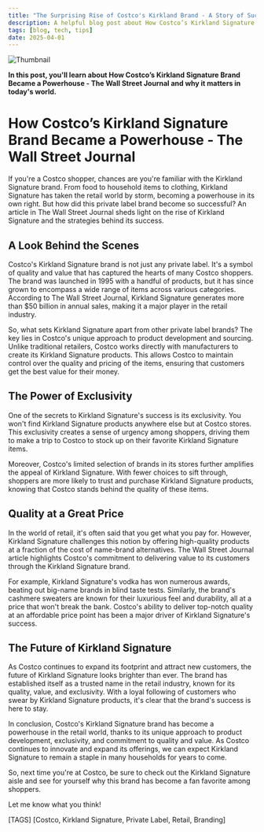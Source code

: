 ```yaml
---
title: "The Surprising Rise of Costco's Kirkland Brand - A Story of Success"
description: A helpful blog post about How Costco’s Kirkland Signature Brand Became a Powerhouse - The Wall Street Journal
tags: [blog, tech, tips]
date: 2025-04-01
---
```


![Thumbnail](https://oaidalleapiprodscus.blob.core.windows.net/private/org-B8Uwqa0SS60raCobmQHn96R5/user-V1V0E1n8qLYsxie27FTkjZHa/img-SrfnOE8dMzBMdGNZT8PAbpOt.png?st=2025-04-01T04%3A22%3A33Z&se=2025-04-01T06%3A22%3A33Z&sp=r&sv=2024-08-04&sr=b&rscd=inline&rsct=image/png&skoid=d505667d-d6c1-4a0a-bac7-5c84a87759f8&sktid=a48cca56-e6da-484e-a814-9c849652bcb3&skt=2025-04-01T02%3A34%3A22Z&ske=2025-04-02T02%3A34%3A22Z&sks=b&skv=2024-08-04&sig=e6kYGiqzekXeKDckmMU7XdTCb9zoTdX7KaeOsTXgWsA%3D)

**In this post, you'll learn about How Costco’s Kirkland Signature Brand Became a Powerhouse - The Wall Street Journal and why it matters in today's world.**

# How Costco’s Kirkland Signature Brand Became a Powerhouse - The Wall Street Journal

If you're a Costco shopper, chances are you're familiar with the Kirkland Signature brand. From food to household items to clothing, Kirkland Signature has taken the retail world by storm, becoming a powerhouse in its own right. But how did this private label brand become so successful? An article in The Wall Street Journal sheds light on the rise of Kirkland Signature and the strategies behind its success.

## A Look Behind the Scenes

Costco's Kirkland Signature brand is not just any private label. It's a symbol of quality and value that has captured the hearts of many Costco shoppers. The brand was launched in 1995 with a handful of products, but it has since grown to encompass a wide range of items across various categories. According to The Wall Street Journal, Kirkland Signature generates more than $50 billion in annual sales, making it a major player in the retail industry.

So, what sets Kirkland Signature apart from other private label brands? The key lies in Costco's unique approach to product development and sourcing. Unlike traditional retailers, Costco works directly with manufacturers to create its Kirkland Signature products. This allows Costco to maintain control over the quality and pricing of the items, ensuring that customers get the best value for their money.

## The Power of Exclusivity

One of the secrets to Kirkland Signature's success is its exclusivity. You won't find Kirkland Signature products anywhere else but at Costco stores. This exclusivity creates a sense of urgency among shoppers, driving them to make a trip to Costco to stock up on their favorite Kirkland Signature items.

Moreover, Costco's limited selection of brands in its stores further amplifies the appeal of Kirkland Signature. With fewer choices to sift through, shoppers are more likely to trust and purchase Kirkland Signature products, knowing that Costco stands behind the quality of these items.

## Quality at a Great Price

In the world of retail, it's often said that you get what you pay for. However, Kirkland Signature challenges this notion by offering high-quality products at a fraction of the cost of name-brand alternatives. The Wall Street Journal article highlights Costco's commitment to delivering value to its customers through the Kirkland Signature brand.

For example, Kirkland Signature's vodka has won numerous awards, beating out big-name brands in blind taste tests. Similarly, the brand's cashmere sweaters are known for their luxurious feel and durability, all at a price that won't break the bank. Costco's ability to deliver top-notch quality at an affordable price point has been a major driver of Kirkland Signature's success.

## The Future of Kirkland Signature

As Costco continues to expand its footprint and attract new customers, the future of Kirkland Signature looks brighter than ever. The brand has established itself as a trusted name in the retail industry, known for its quality, value, and exclusivity. With a loyal following of customers who swear by Kirkland Signature products, it's clear that the brand's success is here to stay.

In conclusion, Costco's Kirkland Signature brand has become a powerhouse in the retail world, thanks to its unique approach to product development, exclusivity, and commitment to quality and value. As Costco continues to innovate and expand its offerings, we can expect Kirkland Signature to remain a staple in many households for years to come.

So, next time you're at Costco, be sure to check out the Kirkland Signature aisle and see for yourself why this brand has become a fan favorite among shoppers.

Let me know what you think!

[TAGS]
[Costco, Kirkland Signature, Private Label, Retail, Branding]
